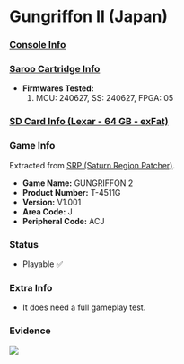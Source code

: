 # Gungriffon II (Japan)

### [Console Info](../../../../../Info/Consoles/VA13/README.md)

### [Saroo Cartridge Info](../../../../../Info/Cartridges/RetroGameParadiseStore/1.32F/README.md)

- <b>Firmwares Tested:</b>
  1. MCU: 240627, SS: 240627, FPGA: 05

### [SD Card Info (Lexar - 64 GB - exFat)](../../../../../Info/SdCards/Lexar/64GB/exfat/README.md)

### Game Info

Extracted from [SRP (Saturn Region Patcher)](https://segaxtreme.net/resources/saturn-region-patcher.81/download).

- <b>Game Name:</b> GUNGRIFFON 2
- <b>Product Number:</b> T-4511G
- <b>Version:</b> V1.001
- <b>Area Code:</b> J
- <b>Peripheral Code:</b> ACJ

### Status

- Playable :white_check_mark:

### Extra Info

- It does need a full gameplay test.

### Evidence

[![](https://img.youtube.com/vi/H_DLrdmYBTU/0.jpg)](https://www.youtube.com/watch?v=H_DLrdmYBTU)
